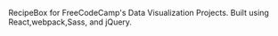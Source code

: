 RecipeBox for FreeCodeCamp's Data Visualization Projects. Built using React,webpack,Sass, and jQuery.
